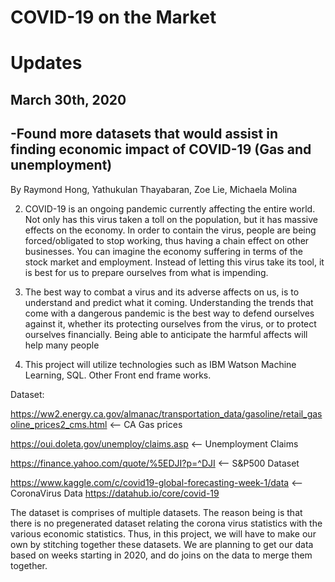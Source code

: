 # COVID-19 on the Market

# Updates
## March 30th, 2020
-Found more datasets that would assist in finding economic impact of COVID-19 (Gas and unemployment)
-

By Raymond Hong, Yathukulan Thayabaran, Zoe Lie, Michaela Molina

2. COVID-19 is an ongoing pandemic currently affecting the entire world. Not only has this virus taken a toll on the population, but it has massive effects on the economy. In order to contain the virus, people are being forced/obligated to stop working, thus having a chain effect on other businesses. You can imagine the economy suffering in terms of the stock market and employment. Instead of letting this virus take its tool, it is best for us to prepare ourselves from what is impending. 

3. The best way to combat a virus and its adverse affects on us, is to understand and predict what it coming. Understanding the trends that come with a dangerous pandemic is the best way to defend ourselves against it, whether its protecting ourselves from the virus, or to protect ourselves financially. Being able to anticipate the harmful affects will help many people 

4. This project will utilize technologies such as IBM Watson Machine Learning, SQL. Other Front end frame works. 

Dataset: 


https://ww2.energy.ca.gov/almanac/transportation_data/gasoline/retail_gasoline_prices2_cms.html <-- CA Gas prices

https://oui.doleta.gov/unemploy/claims.asp   <-- Unemployment Claims

https://finance.yahoo.com/quote/%5EDJI?p=^DJI   <-- S&P500 Dataset

https://www.kaggle.com/c/covid19-global-forecasting-week-1/data <-- CoronaVirus Data
https://datahub.io/core/covid-19 

 The dataset is comprises of multiple datasets. The reason being is that there is no pregenerated dataset relating the corona virus statistics with the various economic statistics. Thus, in this project, we will have to make our own by stitching together these datasets. We are planning to get our data based on weeks starting in 2020, and do joins on the data to merge them together. 



